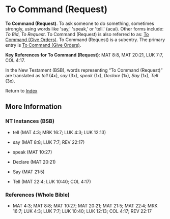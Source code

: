 # To Command (Request)
**To Command (Request)**. 
To ask someone to do something, sometimes strongly, using words like 'say,' 'speak,' or 'tell.' (acai). 
Other forms include: 
*To Bid*, *To Request*. 
To Command (Request) is also referred to as: 
[To Command (Give Orders)](Command.md). 
To Command (Request) is a subentry. The primary entry is 
[To Command (Give Orders)](Command.md). 


**Key References for To Command (Request)**: 
MAT 8:8, MAT 20:21, LUK 7:7, COL 4:17. 




In the New Testament (BSB), words representing “To Command (Request)” are translated as 
*tell* (4x), *say* (3x), *speak* (1x), *Declare* (1x), *Say* (1x), *Tell* (3x). 


Return to [Index](00-Index.md)

## More Information

### NT Instances (BSB)

* tell (MAT 4:3; MRK 16:7; LUK 4:3; LUK 12:13)

* say (MAT 8:8; LUK 7:7; REV 22:17)

* speak (MAT 10:27)

* Declare (MAT 20:21)

* Say (MAT 21:5)

* Tell (MAT 22:4; LUK 10:40; COL 4:17)



### References (Whole Bible)

* MAT 4:3; MAT 8:8; MAT 10:27; MAT 20:21; MAT 21:5; MAT 22:4; MRK 16:7; LUK 4:3; LUK 7:7; LUK 10:40; LUK 12:13; COL 4:17; REV 22:17



